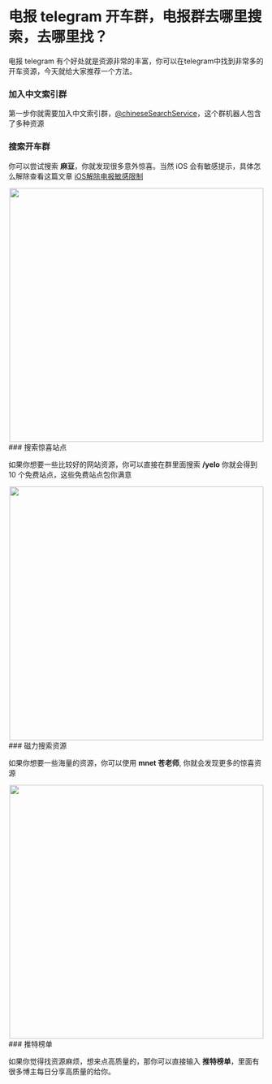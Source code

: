 # 电报 telegram 开车群，电报群去哪里搜索，去哪里找？

电报 telegram 有个好处就是资源非常的丰富，你可以在telegram中找到非常多的开车资源，今天就给大家推荐一个方法。

### 加入中文索引群

第一步你就需要加入中文索引群，[@chineseSearchService](https://t.me/chineseSearchService)，这个群机器人包含了多种资源

### 搜索开车群

你可以尝试搜索 **麻豆**，你就发现很多意外惊喜。当然 iOS 会有敏感提示，具体怎么解除查看这篇文章 [iOS解除电报敏感限制](./telegram-group-spc)
<div align=center>
    <img src="https://cdn.jsdelivr.net/gh/tggsearch/tggSearch.github.io/assets/img/driver-bus-madou.png" height="500"/>
</div>
### 搜索惊喜站点

如果你想要一些比较好的网站资源，你可以直接在群里面搜索 **/yelo** 你就会得到 10 个免费站点，这些免费站点包你满意
<div align=center>
    <img src="https://cdn.jsdelivr.net/gh/tggsearch/tggSearch.github.io/assets/img/driver-bus-yelo.png" height="500"/>
</div>
### 磁力搜索资源

如果你想要一些海量的资源，你可以使用 **mnet 苍老师**, 你就会发现更多的惊喜资源
<div align=center>
    <img src="https://cdn.jsdelivr.net/gh/tggsearch/tggSearch.github.io/assets/img/driver-bus-twitter.png" height="500"/>
</div>
### 推特榜单

如果你觉得找资源麻烦，想来点高质量的，那你可以直接输入 **推特榜单**，里面有很多博主每日分享高质量的给你。